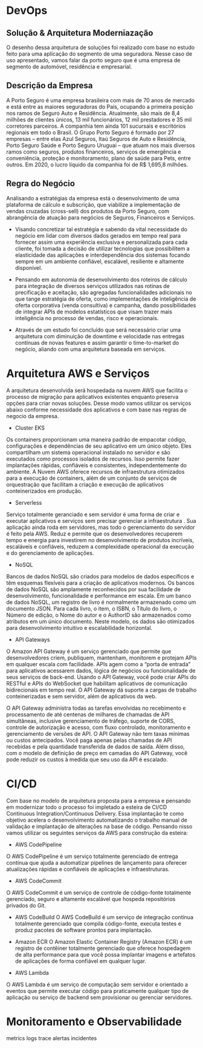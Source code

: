 # DevOps

## Solução & Arquitetura Moderniazação 

O desenho dessa arquitetura de soluções foi realizado com base no estudo feito para uma aplicação do segmento de uma seguradora.
Nesse caso de uso apresentado, vamos falar da porto seguro que é uma empresa de segmento de automóvel, residência e empresarial.

## Descrição da Empresa

A Porto Seguro é uma empresa brasileira com mais de 70 anos de mercado e está entre as maiores seguradoras do País, ocupando a primeira posição nos ramos de Seguro Auto e Residência. Atualmente, são mais de 8,4 milhões de clientes únicos, 13 mil funcionários, 12 mil prestadores e 35 mil corretores parceiros. A companhia tem ainda 101 sucursais e escritórios regionais em todo o Brasil. O Grupo Porto Seguro é formado por 27 empresas – entre elas Azul Seguros, Itaú Seguros de Auto e Residência, Porto Seguro Saúde e Porto Seguro Uruguai – que atuam nos mais diversos ramos como seguros, produtos financeiros, serviços de emergência e conveniência, proteção e monitoramento, plano de saúde para Pets, entre outros. Em 2020, o lucro líquido da companhia foi de R$ 1,695,8 milhões.

## Regra do Negócio

Análisando a estratégias da empresa está o desenvolvimento de uma plataforma de cálculo e subscrição, que viabilize a implementação de vendas cruzadas (cross-sell) dos produtos da Porto Seguro, com abrangência de atuação para negócios de Seguros, Financeiros e Serviços.

- Visando concretizar tal estratégia e sabendo da vital necessidade do negócio em lidar com diversos dados gerados em tempo real para fornecer assim uma experiência exclusiva e personalizada para cada cliente, foi tomada a decisão de utilizar tecnologias que possibilitem a elasticidade das aplicações e interdependência dos sistemas focando sempre em um ambiente confiável, escalável, resiliente e altamente disponível.

- Pensando em autonomia de desenvolvimento dos roteiros de cálculo para integração de diversos serviços utilizados nas rotinas de precificação e aceitação, são agregadas funcionalidades adicionais no que tange estratégia de oferta, como implementações de inteligência de oferta corporativa (venda consultiva) e campanha, dando possibilidades de integrar APIs de modelos estatísticos que visam trazer mais inteligência no processo de vendas, risco e operacionais.

- Através de um estudo foi concluído que será necessário criar uma arquitetura com  diminuição de downtime e velocidade nas entregas contínuas de novas features e assim garantir o time-to-market do negócio, aliando com uma arquitetura baseada em serviços.

# Arquitetura AWS e Serviços

A arquitetura desenvolvida será hospedada na nuvem AWS que facilita o processo de migração para aplicativos existentes enquanto preserva opções para criar novas soluções.
Desse modo vamos utilizar os serviços abaixo conforme necessidade dos aplicativos e com base nas regras de negocio da empresa.

- Cluster EKS
  
Os containers proporcionam uma maneira padrão de empacotar código, configurações e dependências de seu aplicativo em um único objeto. Eles compartilham um sistema operacional instalado no servidor e são executados como processos isolados de recursos. Isso permite fazer implantações rápidas, confiáveis e consistentes, independentemente do ambiente. A Nuvem AWS oferece recursos de infraestrutura otimizados para a execução de containers, além de um conjunto de serviços de orquestração que facilitam a criação e execução de aplicativos conteinerizados em produção.

-  Serverless
  
Serviço totalmente geranciado e  sem servidor é uma forma de criar e executar aplicativos e serviços sem precisar gerenciar a infraestrutura . Sua aplicação ainda roda em servidores, mas todo o gerenciamento do servidor é feito pela AWS. Reduz e permite que os desenvolvedores recuperem tempo e energia para investirem no desenvolvimento de produtos incríveis, escaláveis e confiáveis, reduzem a complexidade operacional da execução e do gerenciamento de aplicações.
  
-  NoSQL

Bancos de dados NoSQL são criados para modelos de dados específicos e têm esquemas flexíveis para a criação de aplicativos modernos. Os bancos de dados NoSQL são amplamente reconhecidos por sua facilidade de desenvolvimento, funcionalidade e performance em escala. Em um banco de dados NoSQL, um registro de livro é normalmente armazenado como um documento JSON. Para cada livro, o item, o ISBN, o Título do livro, o Número de edição, o Nome do autor e o AuthorID são armazenados como atributos em um único documento. Neste modelo, os dados são otimizados para desenvolvimento intuitivo e escalabilidade horizontal.
  
-  API Gateways
  
O Amazon API Gateway é um serviço gerenciado que permite que desenvolvedores criem, publiquem, mantenham, monitorem e protejam APIs em qualquer escala com facilidade. APIs agem como a “porta de entrada” para aplicativos acessarem dados, lógica de negócios ou funcionalidade de seus serviços de back-end. Usando o API Gateway, você pode criar APIs do RESTful e APIs do WebSocket que habilitam aplicativos de comunicação bidirecionais em tempo real. O API Gateway dá suporte a cargas de trabalho conteinerizadas e sem servidor, além de aplicativos da web.

O API Gateway administra todas as tarefas envolvidas no recebimento e processamento de até centenas de milhares de chamadas de API simultâneas, inclusive gerenciamento de tráfego, suporte de CORS, controle de autorização e acesso, com fluxo controlado, monitoramento e gerenciamento de versões de API. O API Gateway não tem taxas mínimas ou custos antecipados. Você paga apenas pelas chamadas de API recebidas e pela quantidade transferida de dados de saída. Além disso, com o modelo de definição de preço em camadas do API Gateway, você pode reduzir os custos à medida que seu uso da API é escalado.

# CI/CD
Com base no modelo de arquitetura proposta para a empresa e pensando em modernizar todo o processo foi impletado a esteira de CI/CD Continuous Integration/Continuous Delivery. Essa implantação te como objetivo acelera o desenvolvimento automatizando o trabalho manual de validação e implantação de alterações na base de código. Pensando nisso vamos utilizar os seguintes serviços da AWS para construção da esteira:


- AWS CodePipeline
  
O AWS CodePipeline é um serviço totalmente gerenciado de entrega contínua que ajuda a automatizar pipelines de lançamento para oferecer atualizações rápidas e confiáveis de aplicações e infraestruturas.

- AWS CodeCommit
  
O AWS CodeCommit é um serviço de controle de código-fonte totalmente gerenciado, seguro e altamente escalável que hospeda repositórios privados do Git.

- AWS CodeBuild
O AWS CodeBuild é um serviço de integração contínua totalmente gerenciado que compila código-fonte, executa testes e produz pacotes de software prontos para implantação.

- Amazon ECR
O Amazon Elastic Container Registry (Amazon ECR) é um registro de contêiner totalmente gerenciado que oferece hospedagem de alta performance para que você possa implantar imagens e artefatos de aplicações de forma confiável em qualquer lugar.

- AWS Lambda
  
O AWS Lambda é um serviço de computação sem servidor e orientado a eventos que permite executar código para praticamente qualquer tipo de aplicação ou serviço de backend sem provisionar ou gerenciar servidores.




# Monitoramento e Observabilidade

metrics
logs
trace
alertas
incidentes
